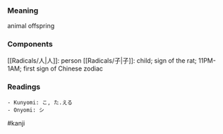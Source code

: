 ### Meaning

animal offspring

### Components

[[Radicals/人|人]]: person [[Radicals/子|子]]: child; sign of the rat; 11PM-1AM; first sign of Chinese zodiac

### Readings

```
- Kunyomi: こ, た.える
- Onyomi: シ
```

#kanji